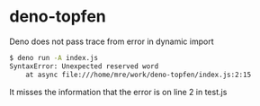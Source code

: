 # deno-topfen
Deno does not pass trace from error in dynamic import

```bash
$ deno run -A index.js 
SyntaxError: Unexpected reserved word
    at async file:///home/mre/work/deno-topfen/index.js:2:15
```
It misses the information that the error is on line 2 in test.js
